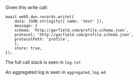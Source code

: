 Given this write call:

```
await web5.dwn.records.write({
    data: JSON.stringify({ name: 'test' }),
    message: {
    schema: 'http://garfield.com/profile.schema.json',
    protocol: 'http://garfield.com/profile.schema.json',
    protocolPath: 'profile',
    },
    store: true,
});
```

The full call stack is seen in `log.txt`

An aggregated log is seen in `aggregated_log.md`